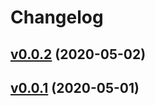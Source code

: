 # Changelog

## [v0.0.2](https://github.com/madeiras/fib-retracement/releases/tag/vv0.0.2) (2020-05-02)

## [v0.0.1](https://github.com/madeiras/fib-retracement/releases/tag/v0.0.1) (2020-05-01)
